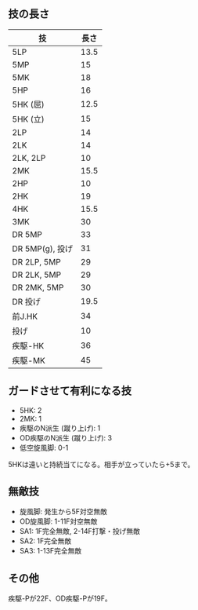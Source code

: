 ## 技の長さ

| 技              | 長さ |
| --------------- | ---- |
| 5LP             | 13.5 |
| 5MP             | 15   |
| 5MK             | 18   |
| 5HP             | 16   |
| 5HK (屈)        | 12.5 |
| 5HK (立)        | 15   |
| 2LP             | 14   |
| 2LK             | 14   |
| 2LK, 2LP        | 10   |
| 2MK             | 15.5 |
| 2HP             | 10   |
| 2HK             | 19   |
| 4HK             | 15.5 |
| 3MK             | 30   |
| DR 5MP          | 33   |
| DR 5MP(g), 投げ | 31   |
| DR 2LP, 5MP     | 29   |
| DR 2LK, 5MP     | 29   |
| DR 2MK, 5MP     | 30   |
| DR 投げ         | 19.5 |
| 前J.HK          | 34   |
| 投げ            | 10   |
| 疾駆-HK         | 36   |
| 疾駆-MK         | 45   |

## ガードさせて有利になる技

- 5HK: 2
- 2MK: 1
- 疾駆のN派生 (蹴り上げ): 1
- OD疾駆のN派生 (蹴り上げ): 3
- 低空旋風脚: 0-1

5HKは遠いと持続当てになる。相手が立っていたら+5まで。

## 無敵技

- 旋風脚: 発生から5F対空無敵
- OD旋風脚: 1-11F対空無敵
- SA1: 1F完全無敵, 2-14F打撃・投げ無敵
- SA2: 1F完全無敵
- SA3: 1-13F完全無敵

## その他

疾駆-Pが22F、OD疾駆-Pが19F。
